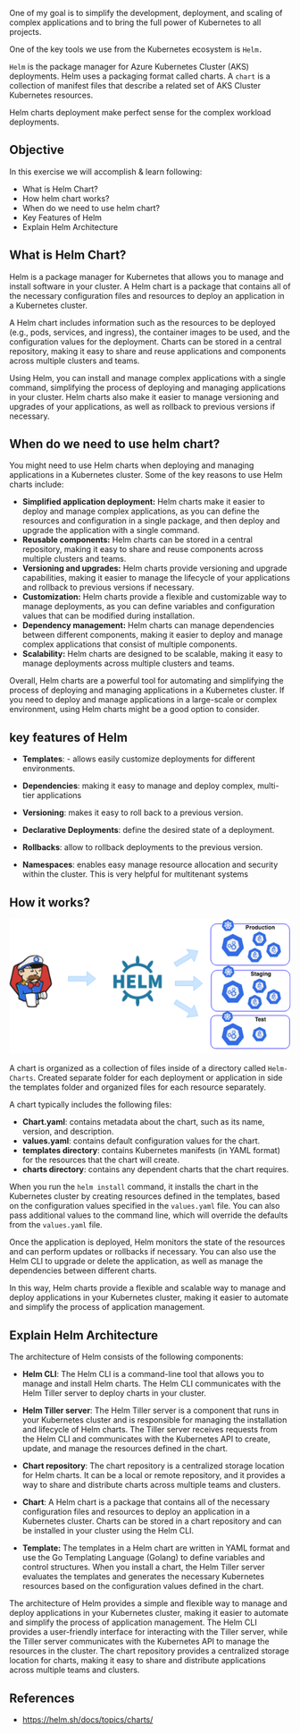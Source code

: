 One of my goal is to simplify the development, deployment, and scaling of complex applications and to bring the full power of Kubernetes to all projects. 

One of the key tools we use from the Kubernetes ecosystem is `Helm.`

`Helm` is the package manager for Azure Kubernetes Cluster (AKS) deployments. Helm uses a packaging format called charts. A `chart` is a collection of manifest files that describe a related set of AKS Cluster Kubernetes resources.


Helm charts deployment make perfect sense for the complex workload deployments.


## Objective

In this exercise we will accomplish & learn following:

- What is Helm Chart?
- How helm chart works?
- When do we need to use helm chart?
- Key Features of Helm
- Explain Helm Architecture

## What is Helm Chart?

Helm is a package manager for Kubernetes that allows you to manage and install software in your cluster. A Helm chart is a package that contains all of the necessary configuration files and resources to deploy an application in a Kubernetes cluster.

A Helm chart includes information such as the resources to be deployed (e.g., pods, services, and ingress), the container images to be used, and the configuration values for the deployment. Charts can be stored in a central repository, making it easy to share and reuse applications and components across multiple clusters and teams.

Using Helm, you can install and manage complex applications with a single command, simplifying the process of deploying and managing applications in your cluster. Helm charts also make it easier to manage versioning and upgrades of your applications, as well as rollback to previous versions if necessary.

## When do we need to use helm chart?

You might need to use Helm charts when deploying and managing applications in a Kubernetes cluster. Some of the key reasons to use Helm charts include:

- **Simplified application deployment:** Helm charts make it easier to deploy and manage complex applications, as you can define the resources and configuration in a single package, and then deploy and upgrade the application with a single command.
- **Reusable components:** Helm charts can be stored in a central repository, making it easy to share and reuse components across multiple clusters and teams.
- **Versioning and upgrades:** Helm charts provide versioning and upgrade capabilities, making it easier to manage the lifecycle of your applications and rollback to previous versions if necessary.
- **Customization:** Helm charts provide a flexible and customizable way to manage deployments, as you can define variables and configuration values that can be modified during installation.
- **Dependency management:** Helm charts can manage dependencies between different components, making it easier to deploy and manage complex applications that consist of multiple components.
- **Scalability:** Helm charts are designed to be scalable, making it easy to manage deployments across multiple clusters and teams.

Overall, Helm charts are a powerful tool for automating and simplifying the process of deploying and managing applications in a Kubernetes cluster. If you need to deploy and manage applications in a large-scale or complex environment, using Helm charts might be a good option to consider.

## key features of Helm

- **​Templates**: - allows easily customize deployments for different environments.​

- **Dependencies**: making it easy to manage and deploy complex, multi-tier applications​

- **Versioning**: makes it easy to roll back to a previous version.​

- **Declarative Deployments**: define the desired state of a deployment.​

- **Rollbacks**: allow to rollback deployments to the previous version.​

- **Namespaces**: enables easy manage resource allocation and security within the cluster. This is very helpful for multitenant systems ​

## How it works?

![image.png](images/image-1.png)

A chart is organized as a collection of files inside of a directory called `Helm-Charts`.  Created separate folder for each deployment or application in side the templates folder and organized files for each resource separately.

A chart typically includes the following files:

- **Chart.yaml**: contains metadata about the chart, such as its name, version, and description.
- **values.yaml**: contains default configuration values for the chart.
- **templates directory**: contains Kubernetes manifests (in YAML format) for the resources that the chart will create.
- **charts directory**: contains any dependent charts that the chart requires.

When you run the `helm install` command, it installs the chart in the Kubernetes cluster by creating resources defined in the templates, based on the configuration values specified in the `values.yaml` file. You can also pass additional values to the command line, which will override the defaults from the `values.yaml` file.


Once the application is deployed, Helm monitors the state of the resources and can perform updates or rollbacks if necessary. You can also use the Helm CLI to upgrade or delete the application, as well as manage the dependencies between different charts.

In this way, Helm charts provide a flexible and scalable way to manage and deploy applications in your Kubernetes cluster, making it easier to automate and simplify the process of application management.

##  Explain Helm Architecture

The architecture of Helm consists of the following components:

- **Helm CLI**: The Helm CLI is a command-line tool that allows you to manage and install Helm charts. The Helm CLI communicates with the Helm Tiller server to deploy charts in your cluster.

- **Helm Tiller server**: The Helm Tiller server is a component that runs in your Kubernetes cluster and is responsible for managing the installation and lifecycle of Helm charts. The Tiller server receives requests from the Helm CLI and communicates with the Kubernetes API to create, update, and manage the resources defined in the chart.

- **Chart repository**: The chart repository is a centralized storage location for Helm charts. It can be a local or remote repository, and it provides a way to share and distribute charts across multiple teams and clusters.

- **Chart**: A Helm chart is a package that contains all of the necessary configuration files and resources to deploy an application in a Kubernetes cluster. Charts can be stored in a chart repository and can be installed in your cluster using the Helm CLI.

- **Template:** The templates in a Helm chart are written in YAML format and use the Go Templating Language (Golang) to define variables and control structures. When you install a chart, the Helm Tiller server evaluates the templates and generates the necessary Kubernetes resources based on the configuration values defined in the chart.

The architecture of Helm provides a simple and flexible way to manage and deploy applications in your Kubernetes cluster, making it easier to automate and simplify the process of application management. The Helm CLI provides a user-friendly interface for interacting with the Tiller server, while the Tiller server communicates with the Kubernetes API to manage the resources in the cluster. The chart repository provides a centralized storage location for charts, making it easy to share and distribute applications across multiple teams and clusters.


## References
- <https://helm.sh/docs/topics/charts/>

<!--
# Reference


Introduction to Helm | Kubernetes Tutorial | Beginners Guide - That DevOps Guy - Practical

- https://www.youtube.com/watch?v=5_J7RWLLVeQ 

What is Helm? | Helm Concepts Explained | KodeKloud, Theory 

- https://www.youtube.com/watch?v=kJscDZfHXrQ

video from Nana - Theory

- https://www.youtube.com/watch?v=-ykwb1d0DXU

Create Your First Helm Chart | Helm 3 for beginners - Practicals

- https://www.youtube.com/watch?v=eNqjoX20BH4

----------

Cheat-Sheet

- https://github.com/RehanSaeed/Helm-Cheat-Sheet
- https://phoenixnap.com/kb/helm-commands-cheat-sheet

Github - Source code, Microsevices samples; 

- https://github.com/microservices-demo/microservices-demo/tree/master/deploy/kubernetes/helm-chart

Getting Started with Helm Chart

- https://jhooq.com/getting-start-with-helm-chart/

Convert Kubernetes deployment YAML into Helm Chart YAML, these references might be helpful

- https://jhooq.com/convert-kubernetes-yaml-into-helm/
- https://www.youtube.com/watch?v=ZZVXXEyEzAs&t=29s
- https://phoenixnap.com/kb/helm-delete-deployment-namespace - helm delete

helm website
- https://helm.sh/docs/helm/

- https://www.visualstudiogeeks.com/devops/helm/deploying-helm-chart-with-azdo
- https://docs.microsoft.com/en-us/azure/container-registry/container-registry-helm-repos
- https://docs.microsoft.com/en-us/azure/aks/kubernetes-helm
- https://docs.microsoft.com/en-us/azure/aks/quickstart-helm?tabs=azure-cli
-----

deploying micro services application on kubernetes using helm charts
- https://www.youtube.com/watch?v=-dyxS2XD_ME


(1073) Helm 3 for beginners - YouTube
- https://www.youtube.com/playlist?list=PLLYW3zEOaqlKYku0piyzzLFGpR9VpPvXR

Package and Deploy Helm Charts task
- https://docs.microsoft.com/en-us/azure/devops/pipelines/tasks/deploy/helm-deploy?view=azure-devops

HELM Chart Deployment to Kubernetes using Azure DevOps CICD
- https://www.youtube.com/watch?v=NT_vMuzpXuY

Creating a Helm chart for an ASP.NET Core app

- https://andrewlock.net/deploying-asp-net-core-applications-to-kubernetes-part-4-creating-a-helm-chart-for-an-aspnetcore-app/
- https://github.com/saharsh-samples/dotnet-k8s-helm-cicd/blob/develop/deployment/helm-k8s/templates/deployment.yaml

Deploying Helm Charts with Azure DevOps
- https://www.youtube.com/watch?v=1bC-fZEFodU

Replace Helm Chart Variables in your CI/CD Pipeline with Tokenizer
- https://www.programmingwithwolfgang.com/replace-helm-variables-tokenizer/ -->